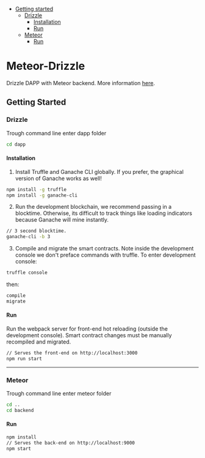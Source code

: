 - [Getting started](#getting-started)
  * [Drizzle](#drizzle)
    + [Installation](#installation)
    + [Run](#run)
  * [Meteor](#meteor)
    + [Run](#run-1)

# Meteor-Drizzle
Drizzle DAPP with Meteor backend. More information [here](https://medium.com/coinmonks/drizzle-dapp-with-meteor-backend-b16ff0a8dd11).

<!-- toc -->

## Getting Started
### Drizzle
Trough command line enter dapp folder
```bash
cd dapp
```

#### Installation
1. Install Truffle and Ganache CLI globally. If you prefer, the graphical version of Ganache works as well!

```bash
npm install -g truffle
npm install -g ganache-cli
```

2. Run the development blockchain, we recommend passing in a blocktime. Otherwise, its difficult to track things like loading indicators because Ganache will mine instantly.

```bash
// 3 second blocktime.
ganache-cli -b 3
```

3. Compile and migrate the smart contracts. Note inside the development console we don't preface commands with truffle.
To enter development console:
```bash
truffle console
```

then:
```bash
compile
migrate
```

#### Run
Run the webpack server for front-end hot reloading (outside the development console). Smart contract changes must be manually recompiled and migrated.

```bash
// Serves the front-end on http://localhost:3000
npm run start
```

----

### Meteor
Trough command line enter meteor folder
```bash
cd ..
cd backend
``` 

#### Run
```bash
npm install
// Serves the back-end on http://localhost:9000
npm start
```
